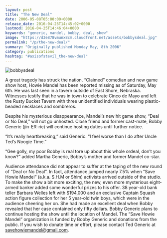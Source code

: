 ```yaml
---
layout: post
title: "The New Deal"
date: 2006-05-08T05:00:00+0000
release_date: 2016-04-25T14:45:02+0000
lastmod: 2016-04-25T14:46:04+0000
keywords: "generic, mandel, bobby, deal, show"
image: "https://d3e878vmunx8cm.cloudfront.net/assets/bobbysdeal.jpg"
permalink: "/p/the-new-deal/"
summary: "Originally published Monday May, 8th 2006"
category: publications
hashtag: "#axisofstevil_the-new-deal"
---
```


[Id_1]:/assets/bobbysdeal.jpg "bobbysdeal"

![bobbysdeal][Id_1]

A great tragedy has struck the nation.  “Claimed” comedian and new game show host, Howie Mandel has been reported missing as of Saturday, May 6th.  He was last seen in a tavern outside of East Shore, Nebraska. Witnesses testify that he was in town to celebrate Cinco de Mayo and left the Rusty Bucket Tavern with three unidentified individuals wearing plastic-beaded necklaces and sombreros.

Despite his mysterious disappearance, Mandel’s new hit game show, “Deal or No Deal,” will not go unhosted.  Close friend and former cast-mate, Bobby Generic (jin-ER-ric) will continue hosting duties until further notice.

 “It’s really heartbreaking,” said Generic. “I feel worse than I do after Uncle Ted’s Noogie Time.”

“Gee golly, my poor Bobby is real tore up about this whole ordeal, don’t you know?” added Martha Generic, Bobby’s mother and former Mandel co-star.

Audience attendance did not appear to suffer at the taping of the new round of “Deal or No Deal”.  In fact, attendance jumped nearly 7.5% when “Save Howie Mandel” (a.k.a. S.H.M or Shim) activists arrived outside of the studio.  To make the show a bit more exciting, the new, even more mysterious eight-armed banker added some wonderful prizes to his offer.  38 year-old bank teller Barbara Welles left with $194,000 and an exclusive Captain Squash action figure collection for her 5 year-old twin boys, which were in the audience cheering her on.  She had made an excellent deal when Bobby revealed that her case contained only fifty dollars.  Bobby Generic plans to continue hosting the show until the location of Mandel.  The “Save Howie Mandel” organization is funded by Bobby Generic and donations from the public.  If you wish to donate time or effort, please contact Ted Generic at [savehowiemandel@gmail.com](mailto:savehowiemandel@gmail.com "savehowiemandel@gmail.com").
